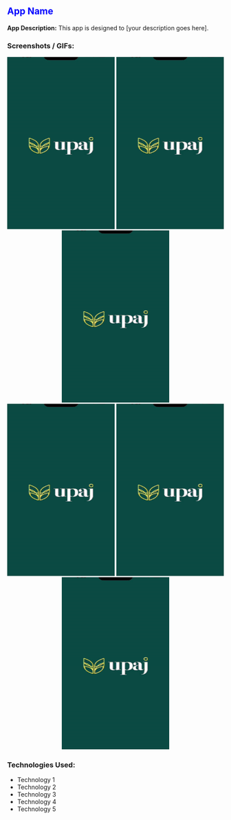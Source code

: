 ## <span style="color:blue">App Name</span>

**App Description:**
This app is designed to [your description goes here]. 

### Screenshots / GIFs:

<div align="center">
  <img src="gif1.gif" width="250" height="400" alt="App GIF 1">
  <img src="gif1.gif" width="250" height="400" alt="App GIF 2">
  <img src="gif1.gif" width="250" height="400" alt="App GIF 3">
</div>

<div align="center">
  <img src="gif1.gif" width="250" height="400" alt="App GIF 4">
  <img src="gif1.gif" width="250" height="400" alt="App GIF 5">
  <img src="gif1.gif" width="250" height="400" alt="App GIF 6">
</div>

### Technologies Used:
- Technology 1
- Technology 2
- Technology 3
- Technology 4
- Technology 5
